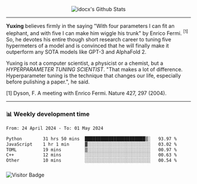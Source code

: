 <div align="center">
    <img align="center" src="https://github-readme-stats.vercel.app/api?username=idocx&show_icons=true&count_private=true&hide_border=true" alt="idocx's Github Stats"></img>
</div>

---

**Yuxing** believes firmly in the saying "With four parameters I can fit an elephant, and with five I can make him wiggle his trunk" by Enrico Fermi. <sup>[1]</sup> So, he devotes his entire though short research career to tuning five hypermeters of a model and is convinced that he will finally make it outperform any SOTA models like GPT-3 and AlphaFold 2.

Yuxing is not a computer scientist, a physicist or a chemist, but a *HYPERPARAMETER TUNING SCIENTIST*. "That makes a lot of difference. Hyperparameter tuning is the technique that changes our life, especially before pulishing a paper.", he said.

[1] Dyson, F. A meeting with Enrico Fermi. Nature 427, 297 (2004).


---

### 📊 Weekly development time
<!--START_SECTION:waka-->

```txt
From: 24 April 2024 - To: 01 May 2024

Python        31 hrs 50 mins  ███████████████████████▒░   93.97 %
JavaScript    1 hr 1 min      ▓░░░░░░░░░░░░░░░░░░░░░░░░   03.02 %
TOML          19 mins         ▒░░░░░░░░░░░░░░░░░░░░░░░░   00.97 %
C++           12 mins         ░░░░░░░░░░░░░░░░░░░░░░░░░   00.63 %
Other         10 mins         ░░░░░░░░░░░░░░░░░░░░░░░░░   00.54 %
```

<!--END_SECTION:waka-->

### 

![Visitor Badge](https://visitor-badge.laobi.icu/badge?page_id=idocx.idocx)